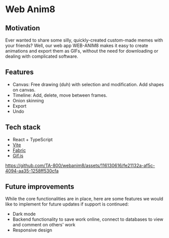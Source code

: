 # Web Anim8

## Motivation 

Ever wanted to share some silly, quickly-created custom-made memes with your friends? Well, our web app WEB-ANIM8 makes it easy to create animations and export them as GIFs, without the need for downloading or dealing with complicated software.

## Features
- Canvas: Free drawing (duh) with selection and modification. Add shapes on canvas.
- Timeline: Add, delete, move between frames.
- Onion skinning
- Export
- Undo

## Tech stack
- React + TypeScript
- [Vite](https://vitejs.dev)
- [Fabric](http://jnordberg.github.io/gif.js/)
- [Gif.js](https://github.com/jnordberg/gif.js)

https://github.com/TA-800/webanim8/assets/116130616/fe21132a-af5c-4094-aa35-1258ff530cfa

## Future improvements
While the core functionalities are in place, here are some features we would like to implement for future updates if support is continued:

- Dark mode 
- Backend functionality to save work online, connect to databases to view and comment on others' work
- Responsive design




